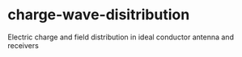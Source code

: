 # charge-wave-disitribution
Electric charge and field distribution in ideal conductor antenna and receivers
